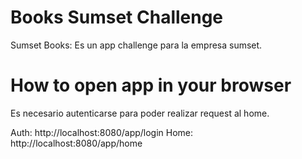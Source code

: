 # Books Sumset Challenge
Sumset Books: Es un app challenge para la empresa sumset.

# How to open app in your browser
Es necesario autenticarse para poder realizar request al home.

Auth: http://localhost:8080/app/login
Home: http://localhost:8080/app/home

